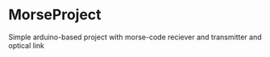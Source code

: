 # MorseProject
Simple arduino-based project with morse-code reciever and transmitter and optical link
